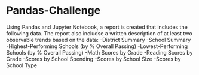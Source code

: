 # Pandas-Challenge
Using Pandas and Jupyter Notebook, a report is created that includes the following data. The report also includse a written description of at least two observable trends based on the data:
-District Summary
-School Summary 
-Highest-Performing Schools (by % Overall Passing)
-Lowest-Performing Schools (by % Overall Passing)
-Math Scores by Grade
-Reading Scores by Grade
-Scores by School Spending
-Scores by School Size
-Scores by School Type

